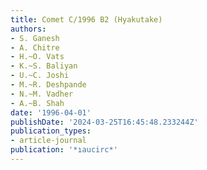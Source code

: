 ```yaml
---
title: Comet C/1996 B2 (Hyakutake)
authors:
- S. Ganesh
- A. Chitre
- H.~O. Vats
- K.~S. Baliyan
- U.~C. Joshi
- M.~R. Deshpande
- N.~M. Vadher
- A.~B. Shah
date: '1996-04-01'
publishDate: '2024-03-25T16:45:48.233244Z'
publication_types:
- article-journal
publication: '*ıaucirc*'
---
```

